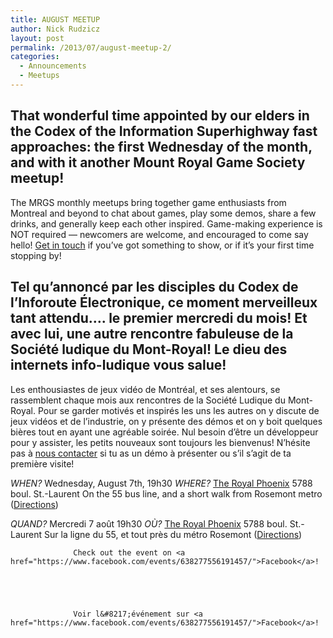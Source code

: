 ```yaml
---
title: AUGUST MEETUP
author: Nick Rudzicz
layout: post
permalink: /2013/07/august-meetup-2/
categories:
  - Announcements
  - Meetups
---
```



That wonderful time appointed by our elders in the Codex of the Information Superhighway fast approaches: the first Wednesday of the month, and with it another Mount Royal Game Society meetup!
 &nbsp;
 &nbsp;
---
The MRGS monthly meetups bring together game enthusiasts from Montreal and beyond to chat about games, play some demos, share a few drinks, and generally keep each other inspired. Game-making experience is NOT required &#8212; newcomers are welcome, and encouraged to come say hello!
<a href="mailto:bakedgoods@mrgs.ca">Get in touch</a> if you&#8217;ve got something to show, or if it&#8217;s your first time stopping by!



Tel qu&#8217;annonc&eacute; par les disciples du Codex de l&#8217;Inforoute &Eacute;lectronique, ce moment merveilleux tant attendu&#8230;. le premier mercredi du mois! Et avec lui, une autre rencontre fabuleuse de la Soci&eacute;t&eacute; ludique du Mont-Royal! Le dieu des internets info-ludique vous salue!
---
Les enthousiastes de jeux vid&eacute;o de Montr&eacute;al, et ses alentours, se rassemblent chaque mois aux rencontres de la Soci&eacute;t&eacute; Ludique du Mont-Royal. Pour se garder motiv&eacute;s et inspir&eacute;s les uns les autres on y discute de jeux vid&eacute;os et de l&#8217;industrie, on y pr&eacute;sente des d&eacute;mos et on y boit quelques bi&egrave;res tout en ayant une agr&eacute;able soir&eacute;e. Nul besoin d&#8217;&ecirc;tre un d&eacute;veloppeur pour y assister, les petits nouveaux sont toujours les bienvenus!
N&#8217;h&eacute;site pas &agrave; <a href="mailto:bakedgoods@mrgs.ca">nous contacter</a> si tu as un d&eacute;mo &agrave; pr&eacute;senter ou s&#8217;il s&#8217;agit de ta premi&egrave;re visite!



*WHEN?*
 Wednesday, August 7th, 19h30
*WHERE?*
 <a href="http://royalphoenixbar.com/">The Royal Phoenix</a>
 5788 boul. St.-Laurent
 On the 55 bus line, and a short walk from Rosemont metro
 (<a href="https://maps.google.com/maps?q=the+royal+phoenix">Directions</a>)



*QUAND?*
 Mercredi 7 août 19h30
*OÙ?*
 <a href="http://royalphoenixbar.com/">The Royal Phoenix</a>
 5788 boul. St.-Laurent
 Sur la ligne du 55, et tout pr&egrave;s du m&eacute;tro Rosemont
 (<a href="https://maps.google.com/maps?q=the+royal+phoenix">Directions</a>)
 


                  Check out the event on <a href="https://www.facebook.com/events/638277556191457/">Facebook</a>!
                

                
                

                  Voir l&#8217;événement sur <a href="https://www.facebook.com/events/638277556191457/">Facebook</a>!

                

                
                
 &nbsp;
 &nbsp;
